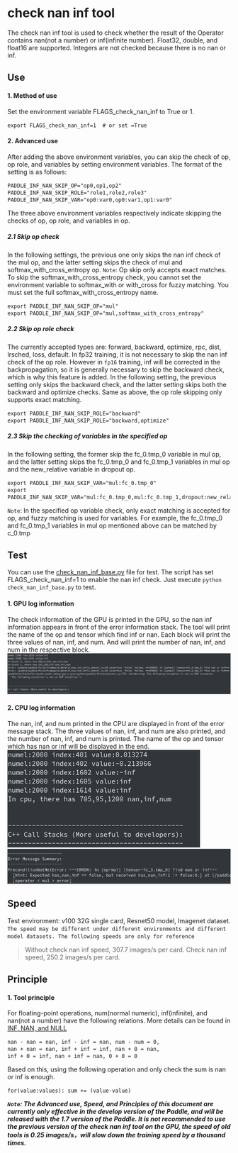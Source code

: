 # check nan inf tool

The check nan inf tool is used to check whether the result of the Operator contains nan(not a number) or inf(infinite number).
Float32, double, and float16 are supported. Integers are not checked because there is no nan or inf.

## <span id="use">Use</span>
#### 1. Method of use
Set the environment variable FLAGS_check_nan_inf to True or 1.
```
export FLAGS_check_nan_inf=1  # or set =True
```

#### 2. Advanced use
After adding the above environment variables, you can skip the check of op, op role, and variables by setting environment variables.
The format of the setting is as follows:
```
PADDLE_INF_NAN_SKIP_OP="op0,op1,op2"
PADDLE_INF_NAN_SKIP_ROLE="role1,role2,role3"
PADDLE_INF_NAN_SKIP_VAR="op0:var0,op0:var1,op1:var0"
```
The three above environment variables respectively indicate skipping the checks of op, op role, and variables in op.
##### 2.1 Skip op check
In the following settings, the previous one only skips the nan inf check of the mul op, and the latter setting skips the check of mul and softmax_with_cross_entropy op.
`Note`: Op skip only accepts exact matches. To skip the softmax_with_cross_entropy check, you cannot set the environment variable to softmax_with or with_cross for fuzzy matching.
You must set the full softmax_with_cross_entropy name.
```
export PADDLE_INF_NAN_SKIP_OP="mul"
export PADDLE_INF_NAN_SKIP_OP="mul,softmax_with_cross_entropy"
```
##### 2.2 Skip op role check
The currently accepted types are: forward, backward, optimize, rpc, dist, lrsched, loss, default.
In fp32 training, it is not necessary to skip the nan inf check of the op role.
However in `fp16` training, inf will be corrected in the backpropagation, so it is generally necessary to skip the backward check, which is why this feature is added.
In the following setting, the previous setting only skips the backward check, and the latter setting skips both the backward and optimize checks.
Same as above, the op role skipping only supports exact matching.
```
export PADDLE_INF_NAN_SKIP_ROLE="backward"
export PADDLE_INF_NAN_SKIP_ROLE="backward,optimize"
```
##### 2.3 Skip the checking of variables in the specified op
In the following setting, the former skip the fc_0.tmp_0 variable in mul op, and the latter setting skips the fc_0.tmp_0 and fc_0.tmp_1 variables in mul op and the new_relative variable in dropout op.
```
export PADDLE_INF_NAN_SKIP_VAR="mul:fc_0.tmp_0"
export PADDLE_INF_NAN_SKIP_VAR="mul:fc_0.tmp_0,mul:fc_0.tmp_1,dropout:new_relative"
```
`Note`: In the specified op variable check, only exact matching is accepted for op, and fuzzy matching is used for variables.
For example, the fc_0.tmp_0 and fc_0.tmp_1 variables in mul op mentioned above can be matched by c_0.tmp

## <span id="test">Test</span>
You can use the [check_nan_inf_base.py](https://github.com/PaddlePaddle/Paddle/blob/develop/python/paddle/fluid/tests/unittests/check_nan_inf_base.py) file for test.
The script has set FLAGS_check_nan_inf=1 to enable the nan inf check. Just execute `python check_nan_inf_base.py` to test.

#### 1. GPU log information
The check information of the GPU is printed in the GPU, so the nan inf information appears in front of the error information stack.
The tool will print the name of the op and tensor which find inf or nan. Each block will print the three values of nan, inf, and num.
And will print the number of nan, inf, and num in the respective block.
![gpu_nan_inf.png](check_nan_inf_files/gpu_nan_inf.png)

#### 2. CPU log information
The nan, inf, and num printed in the CPU are displayed in front of the error message stack.
The three values of nan, inf, and num are also printed, and the number of nan, inf, and num is printed.
The name of the op and tensor which has nan or inf will be displayed in the end.
![cpu_nan_inf.png](check_nan_inf_files/cpu_nan_inf.png)
![cpu_nan_inf_op_var.png](check_nan_inf_files/cpu_nan_inf_op_var.png)

## <span id="speed">Speed</span>
Test environment: v100 32G single card, Resnet50 model, Imagenet dataset.
`The speed may be different under different environments and different model datasets. The following speeds are only for reference`
> Without check nan inf speed, 307.7 images/s per card.
Check nan inf speed, 250.2 images/s per card.

## <span id="printciple">Principle</span>
#### 1. Tool principle
For floating-point operations, num(normal numeric), inf(infinite), and nan(not a number) have the following relations.
More details can be found in [INF, NAN, and NULL](https://wiki.analytica.com/index.php?title=INF,_NAN,_and_NULL_-_Exception_values&title=INF,_NAN,_and_NULL_-_Exception_values)
```
nan - nan = nan, inf - inf = nan, num - num = 0,
nan + nan = nan, inf + inf = inf, nan + 0 = nan,
inf + 0 = inf, nan + inf = nan, 0 + 0 = 0
```
Based on this, using the following operation and only check the sum is nan or inf is enough.
```
for(value:values): sum += (value-value)
```

***`Note`: The Advanced use, Speed, and Principles of this document are currently only effective in the develop version of the Paddle, and will be released with the 1.7 version of the Paddle.
It is not recommended to use the previous version of the check nan inf tool on the GPU, the speed of old tools is 0.25 images/s，will slow down the training speed by a thousand times.***
